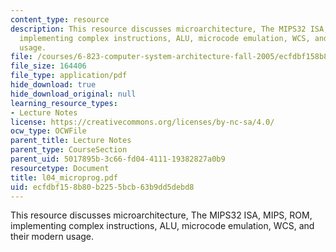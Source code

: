 ```yaml
---
content_type: resource
description: This resource discusses microarchitecture, The MIPS32 ISA, MIPS, ROM,
  implementing complex instructions, ALU, microcode emulation, WCS, and their modern
  usage.
file: /courses/6-823-computer-system-architecture-fall-2005/ecfdbf158b80b2255bcb63b9dd5debd8_l04_microprog.pdf
file_size: 164406
file_type: application/pdf
hide_download: true
hide_download_original: null
learning_resource_types:
- Lecture Notes
license: https://creativecommons.org/licenses/by-nc-sa/4.0/
ocw_type: OCWFile
parent_title: Lecture Notes
parent_type: CourseSection
parent_uid: 5017895b-3c66-fd04-4111-19382827a0b9
resourcetype: Document
title: l04_microprog.pdf
uid: ecfdbf15-8b80-b225-5bcb-63b9dd5debd8
---
```

This resource discusses microarchitecture, The MIPS32 ISA, MIPS, ROM, implementing complex instructions, ALU, microcode emulation, WCS, and their modern usage.